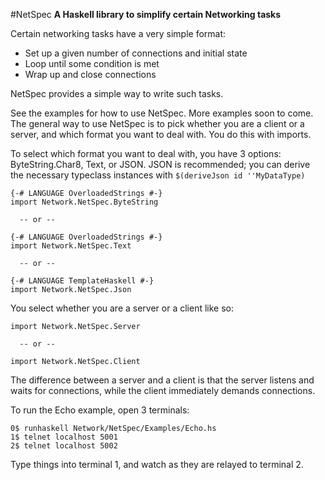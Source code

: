#NetSpec
**A Haskell library to simplify certain Networking tasks**

Certain networking tasks have a very simple format:

* Set up a given number of connections and initial state
* Loop until some condition is met
* Wrap up and close connections

NetSpec provides a simple way to write such tasks.

See the examples for how to use NetSpec.
More examples soon to come. The general way to use NetSpec is to pick
whether you are a client or a server, and which format you want to 
deal with. You do this with imports.

To select which format you want to deal with, you have 3 options:
ByteString.Char8, Text, or JSON. JSON is recommended; you can
derive the necessary typeclass instances with `$(deriveJson id ''MyDataType)`

    {-# LANGUAGE OverloadedStrings #-}
    import Network.NetSpec.ByteString

      -- or --

    {-# LANGUAGE OverloadedStrings #-}
    import Network.NetSpec.Text

      -- or --

    {-# LANGUAGE TemplateHaskell #-}
    import Network.NetSpec.Json

You select whether you are a server or a client like so:

    import Network.NetSpec.Server

      -- or --

    import Network.NetSpec.Client

The difference between a server and a client is that
the server listens and waits for connections, while the client
immediately demands connections.

To run the Echo example, open 3 terminals:

    0$ runhaskell Network/NetSpec/Examples/Echo.hs
    1$ telnet localhost 5001
    2$ telnet localhost 5002

Type things into terminal 1, and watch as they are relayed to terminal 2.
